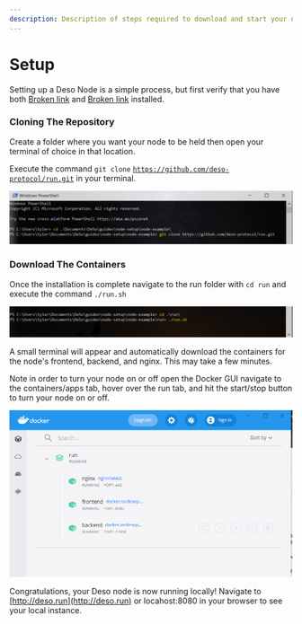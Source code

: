 ```yaml
---
description: Description of steps required to download and start your node
---
```


# Setup

Setting up a Deso Node is a simple process, but first verify that you have both [Broken link](broken-reference "mention") and [Broken link](broken-reference "mention") installed.

### Cloning The Repository&#x20;

Create a folder where you want your node to be held then open your terminal of choice in that location.

Execute the command `git clone` [`https://github.com/deso-protocol/run.git`](https://github.com/deso-protocol/run.git) in your terminal.

![](<../../.gitbook/assets/git clone updated.PNG>)

### Download The Containers

Once the installation is complete navigate to the run folder with `cd run` and execute the command `./run.sh`&#x20;

![](<../../.gitbook/assets/run-sh-1 (1).PNG>)

A small terminal will appear and automatically download the containers for the node's frontend, backend, and nginx. This may take a few minutes.

Note in order to turn your node on or off open the Docker GUI navigate to the containers/apps tab, hover over the run tab, and hit the start/stop button to turn your node on or off.

![](../../.gitbook/assets/docker-toggle-container.PNG)

Congratulations, your Deso node is now running locally! Navigate to [http://deso.run](http://deso.run) or locahost:8080 in your browser to see your local instance.&#x20;
